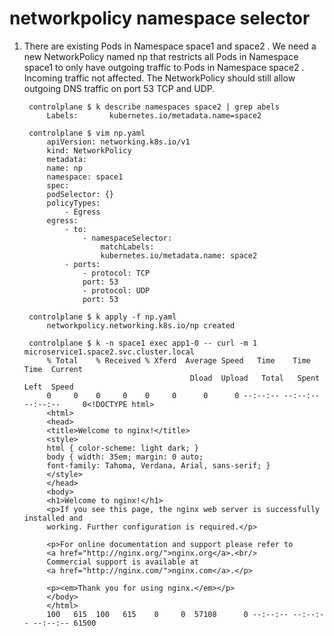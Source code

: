 # networkpolicy namespace selector

1. There are existing Pods in Namespace space1 and space2 .
    We need a new NetworkPolicy named np that restricts all Pods in Namespace space1 to only have outgoing traffic to Pods in Namespace space2 . Incoming traffic not affected.
    The NetworkPolicy should still allow outgoing DNS traffic on port 53 TCP and UDP.

        controlplane $ k describe namespaces space2 | grep abels
            Labels:       kubernetes.io/metadata.name=space2

        controlplane $ vim np.yaml 
            apiVersion: networking.k8s.io/v1
            kind: NetworkPolicy
            metadata:
            name: np 
            namespace: space1
            spec:
            podSelector: {}
            policyTypes:
                - Egress
            egress:
                - to:
                    - namespaceSelector: 
                        matchLabels:
                        kubernetes.io/metadata.name: space2              
                - ports:
                    - protocol: TCP
                    port: 53
                    - protocol: UDP
                    port: 53

        controlplane $ k apply -f np.yaml 
            networkpolicy.networking.k8s.io/np created

        controlplane $ k -n space1 exec app1-0 -- curl -m 1 microservice1.space2.svc.cluster.local
            % Total    % Received % Xferd  Average Speed   Time    Time     Time  Current
                                            Dload  Upload   Total   Spent    Left  Speed
            0     0    0     0    0     0      0      0 --:--:-- --:--:-- --:--:--     0<!DOCTYPE html>
            <html>
            <head>
            <title>Welcome to nginx!</title>
            <style>
            html { color-scheme: light dark; }
            body { width: 35em; margin: 0 auto;
            font-family: Tahoma, Verdana, Arial, sans-serif; }
            </style>
            </head>
            <body>
            <h1>Welcome to nginx!</h1>
            <p>If you see this page, the nginx web server is successfully installed and
            working. Further configuration is required.</p>

            <p>For online documentation and support please refer to
            <a href="http://nginx.org/">nginx.org</a>.<br/>
            Commercial support is available at
            <a href="http://nginx.com/">nginx.com</a>.</p>

            <p><em>Thank you for using nginx.</em></p>
            </body>
            </html>
            100   615  100   615    0     0  57108      0 --:--:-- --:--:-- --:--:-- 61500
